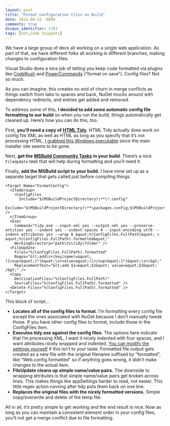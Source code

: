 ```yaml
---
layout: post
title: "Format Configuration Files on Build"
date: 2012-06-22 -0800
comments: true
disqus_identifier: 1783
tags: [net,Code Snippets]
---
```

We have a large group of devs all working on a single web application.
As part of that, we have different folks all working in different
branches, making changes to configuration files.

Visual Studio does a nice job of letting you keep code formatted via
plugins like
[CodeRush](http://www.devexpress.com/Products/Visual_Studio_Add-in/Coding_Assistance/)
and
[PowerCommands](http://visualstudiogallery.msdn.microsoft.com/e5f41ad9-4edc-4912-bca3-91147db95b99)
(“format on save”). Config files? Not so much.

As you can imagine, this creates no end of churn in merge conflicts as
things switch from tabs to spaces and back, NuGet mucks around with
dependency redirects, and entries get added and removed.

To address some of this, **I decided to add some automatic config file
formatting to our build** so when you run the build, things
automatically get cleaned up. Here’s how you can do this, too.

First, **you’ll need a copy of** [**HTML
Tidy**](http://tidy.sourceforge.net/). HTML Tidy actually does work on
config file XML as well as HTML as long as you specify that it’s not
processing HTML. [I grabbed this Windows
executable](http://www.paehl.com/open_source/?HTML_Tidy_for_Windows)
since the main installer site seems to be gone.

Next, **get the** [**MSBuild Community
Tasks**](https://github.com/loresoft/msbuildtasks) **in your build**.
There’s a nice `FileUpdate` task that will help during formatting and
you’ll need it.

Finally, **add the MSBuild script to your build.** I have mine set up as
a separate target that gets called just before compiling things.

    <Target Name="FormatConfig">
      <ItemGroup>
        <ConfigFiles
          Include="$(MSBuildProjectDirectory)\**\*.config"
          Exclude="$(MSBuildProjectDirectory)\**\packages.config;$(MSBuildProjectDirectory)\**\NuGet.config;$(MSBuildProjectDirectory)\**\repositories.config" />
      </ItemGroup>
      <Exec
        Command="tidy.exe --input-xml yes --output-xml yes --preserve-entities yes --indent yes --indent-spaces 4 --input-encoding utf8 --indent-attributes yes --wrap 0 &quot;%(ConfigFiles.FullPath)&quot; > &quot;%(ConfigFiles.FullPath).formatted&quot;"
        WorkingDirectory="path\to\tidy\folder" />
      <FileUpdate
        Files="%(ConfigFiles.FullPath).formatted"
        Regex="&lt;add\s+(key|name)=&quot;([<sup>&quot;]*)&quot;\s+value=&quot;([</sup>&quot;]*)&quot;\s+/&gt;"
        ReplacementText="&lt;add $1=&quot;$2&quot; value=&quot;$3&quot; /&gt;" />
      <Copy
        DestinationFiles="%(ConfigFiles.FullPath)"
        SourceFiles="%(ConfigFiles.FullPath).formatted" />
      <Delete Files="%(ConfigFiles.FullPath).formatted" />
    </Target>

This block of script…

-   **Locates all of the config files to format**. I’m formatting every
    config file except the ones associated with NuGet because I don’t
    manually tweak those. If you have other config files to format,
    include those in the ConfigFiles item.
-   **Executes tidy.exe against the config files**. The options here
    indicate that I’m processing XML, I want it nicely indented with
    four spaces, and I want attributes nicely wrapped and indented. [You
    can modify the settings
    yourself](http://tidy.sourceforge.net/docs/quickref.html) if this
    isn’t to your taste. Formatted file output gets created as a new
    file with the original filename suffixed by “formatted”, like
    “Web.config.formatted” so if anything goes wrong, it didn’t make
    changes to the actual item.
-   **FileUpdate cleans up simple name/value pairs.** The downside to
    wrapping attributes is that simple name/value pairs get broken
    across lines. This makes things like appSettings harder to read, not
    easier. This little regex action running after tidy puts them back
    on one line.
-   **Replaces the original files with the nicely formatted versions.**
    Simple copy/overwrite and delete of the temp file.

All in all, it’s pretty simple to get working and the end result is
nice. Now as long as you can maintain a consistent element order in your
config files, you’ll not get a merge conflict due to file formatting.


